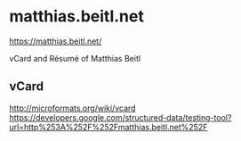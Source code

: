 # matthias.beitl.net

https://matthias.beitl.net/

vCard and Résumé of Matthias Beitl

## vCard

http://microformats.org/wiki/vcard
https://developers.google.com/structured-data/testing-tool?url=http%253A%252F%252Fmatthias.beitl.net%252F
